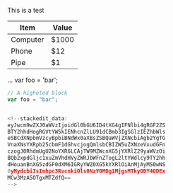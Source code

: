 

This is a test

Item | Value
---- | ----
Computer | $1000
Phone | $12
Pipe | $1

...
var foo = 'bar';

``` javascript
// A higheted block
var foo = "bar";


<!--stackedit_data:
eyJwcm9wZXJ0aWVzIjoidGl0bGU6ID4tXG4gIFNlbi4gRGF2ZS
BTY2hhdHogRGVtYW5kIENhcnZlLU91dCBmb3IgSGlzIEZhbWls
eSBCdXNpbmVzcyBpbiBNdWx0aXBsZSBQaWVjZXNcbiAgb2YgTG
VnaXNsYXRpb25cbmF1dGhvcjogQmlsbCBIZW5uZXNzeVxudGFn
czogJ0RhdmUgU2NoYXR6LCAjTW9MZWcnXG5jYXRlZ29yaWVzOi
BQb2xpdGljc1xuZmVhdHVyZWRJbWFnZTogL2ltYWdlcy9TY2hh
dHouanBnXG5zdGF0dXM6IGRyYWZ0XG5kYXRlOiAnMjAyMS0wNS
0yMydcbiIsImhpc3RvcnkiOls0NzY0MDg1MjgsMTkyODY4ODEx
MCw3MzA5OTgxMTZdfQ==
-->